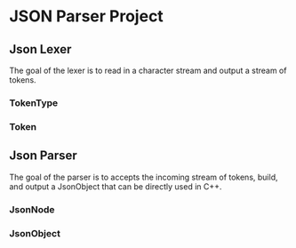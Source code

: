 # JSON Parser Project 



## Json Lexer 
The goal of the lexer is to read in a character stream and output a stream of tokens.

### TokenType 

### Token




## Json Parser
The goal of the parser is to accepts the incoming stream of tokens, build, and output a JsonObject that can be directly used in C++. 


### JsonNode 

### JsonObject